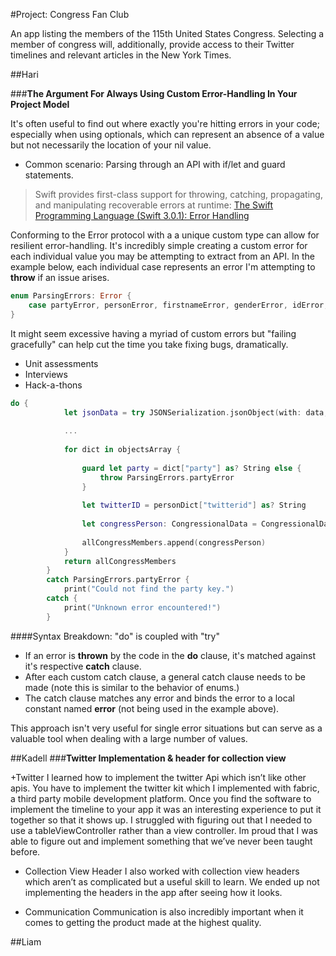 #Project: Congress Fan Club

An app listing the members of the 115th United States Congress. 
Selecting a member of congress will, additionally, provide access to their Twitter timelines and relevant articles in the New York Times.


##Hari

###**The Argument For Always Using Custom Error-Handling In Your Project Model**

It's often useful to find out where exactly you're hitting errors in your code; especially when using optionals, which can represent an absence of a value but not necessarily the location of your nil value. 
+ Common scenario: Parsing through an API with if/let and guard statements.

> Swift provides first-class support for throwing, catching, propagating, and manipulating recoverable errors at runtime:
[The Swift Programming Language (Swift 3.0.1): Error Handling](https://developer.apple.com/library/content/documentation/Swift/Conceptual/Swift_Programming_Language/ErrorHandling.html)


Conforming to the Error protocol with a a unique custom type can allow for resilient error-handling. It's incredibly simple creating a custom error for each individual value you may be attempting to extract from an API. In the example below, each individual case represents an error I'm attempting to **throw** if an issue arises.

```swift
enum ParsingErrors: Error {
    case partyError, personError, firstnameError, genderError, idError, lastnameError, nameError, stateError, roleTypeError, twitterIDError
}
```


It might seem excessive having a myriad of custom errors but "failing gracefully" can help cut the time you take fixing bugs, dramatically. 
+ Unit assessments
+ Interviews
+ Hack-a-thons

```swift
do {
            let jsonData = try JSONSerialization.jsonObject(with: data, options: [])
            
            ...
            
            for dict in objectsArray {
                
                guard let party = dict["party"] as? String else {
                    throw ParsingErrors.partyError
                }
                
                let twitterID = personDict["twitterid"] as? String
                
                let congressPerson: CongressionalData = CongressionalData(party: party, firstname: firstname, gender: gender, id: id, lastname: lastname, name: name, state: state, roleType: roleType, twitterID: twitterID ?? "")
                
                allCongressMembers.append(congressPerson)
            }
            return allCongressMembers
        }
        catch ParsingErrors.partyError {
            print("Could not find the party key.")
        catch {
            print("Unknown error encountered!")
        }

```

####Syntax Breakdown:
"do" is coupled with "try"
+ If an error is **thrown** by the code in the **do** clause, it's matched against it's respective **catch** clause.
+ After each custom catch clause, a general catch clause needs to be made (note this is similar to the behavior of enums.)
+ The catch clause matches any error and binds the error to a local constant named __error__ (not being used in the example above).


This approach isn't very useful for single error situations but can serve as a valuable tool when dealing with a large number of values.



##Kadell
###**Twitter Implementation & header for collection view**

+Twitter 
 I learned how to implement the twitter Api which isn’t like other apis. You have to implement the twitter kit which I implemented with fabric, a third party mobile development platform. Once you find the software to implement the timeline to your app it was an interesting experience to put it together so that it shows up. I struggled with figuring out that I needed to use a tableViewController rather than a view controller. Im proud that I was able to figure out and implement something that we’ve never been taught before. 
 
 + Collection View Header 
 I also worked with collection view headers which aren’t as complicated but a useful skill to learn. We ended up not implementing the headers in the app after seeing how it looks. 
 
 + Communication 
 Communication is also incredibly important when it comes to getting the product made at the highest quality. 


##Liam

